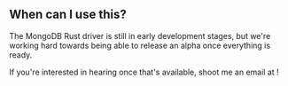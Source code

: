 ## When can I use this?

The MongoDB Rust driver is still in early development stages, but we're working hard towards being able to release an alpha once everything is ready.

If you're interested in hearing once that's available, shoot me an email at <b id="email"></b>!

<script>
document.getElementById('email').innerHTML = '&#115;&#97;&#109;&#46;&#114;&#111;&#115;&#115;&#105;&#64;&#109;&#111;&#110;&#103;&#111;&#100;&#98;&#46;&#99;&#111;&#109';
</script>